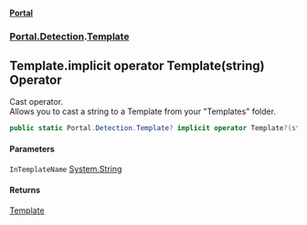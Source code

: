 #### [Portal](index.md 'index')
### [Portal.Detection](Portal.Detection.md 'Portal.Detection').[Template](Template.md 'Portal.Detection.Template')

## Template.implicit operator Template(string) Operator

Cast operator. <br/> Allows you to cast a string to a Template from your "Templates" folder.

```csharp
public static Portal.Detection.Template? implicit operator Template?(string InTemplateName);
```
#### Parameters

<a name='Portal.Detection.Template.op_ImplicitPortal.Detection.Template(string).InTemplateName'></a>

`InTemplateName` [System.String](https://docs.microsoft.com/en-us/dotnet/api/System.String 'System.String')

#### Returns
[Template](Template.md 'Portal.Detection.Template')